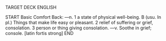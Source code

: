 TARGET DECK
ENGLISH

START
Basic
Comfort
Back: —n. 1 a state of physical well-being. B (usu. In pl.) Things that make life easy or pleasant. 2 relief of suffering or grief, consolation. 3 person or thing giving consolation. —v. Soothe in grief; console. [latin fortis strong]
END

